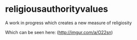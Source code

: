 # religiousauthorityvalues
A work in progress which creates a new measure of religiosity 

Which can be seen here: (http://imgur.com/a/O22sn) 
